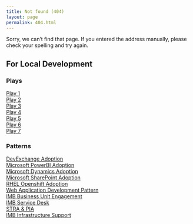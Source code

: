 ```yaml
---
title: Not found (404)
layout: page
permalink: 404.html
---
```


Sorry, we can’t find that page. If you entered the address manually, please check your spelling and try again.

## For Local Development
### Plays
[Play 1](/play1)     
[Play 2](/play2)  
[Play 3](/play3)  
[Play 4](/play4)  
[Play 5](/play5)  
[Play 6](/play6)  
[Play 7](/play7)  

### Patterns
[DevExchange Adoption](/devexchange-adoption)
<br/>
[Microsoft PowerBI Adoption](/microsoft-powerbi-adoption)
<br/>
[Microsoft Dynamics Adoption](/microsoft-dynamics-adoption)
<br/>
[Microsoft SharePoint Adoption](/microsoft-sharepoint-adoption)
<br/>
[RHEL Openshift Adoption](/rhel-openshift-adoption)
<br/>
[Web Application Development Pattern](/web-application-development)
<br/>
[IMB Business Unit Engagement](/ministry-imb-business-unit-engagement)
<br/>
[IMB Service Desk](/ministry-imb-service-desk)
<br/>
[STRA & PIA](/ministry-stra-&-pia)
<br/>
[IMB Infrastructure Support](/ministry-imb-infrastructure-support)